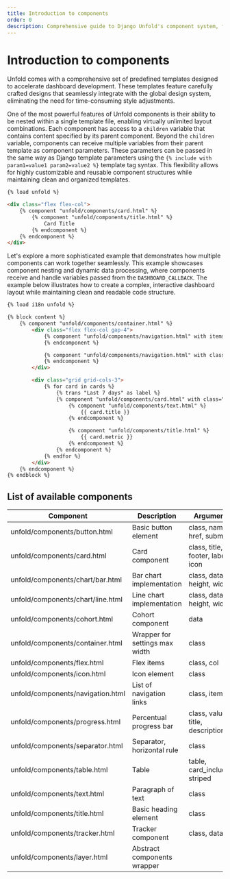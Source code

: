 ```yaml
---
title: Introduction to components
order: 0
description: Comprehensive guide to Django Unfold's component system, featuring nested templates, dynamic data handling, and customizable layouts. Learn how to build powerful admin dashboards using reusable components with seamless design system integration.
---
```


# Introduction to components

Unfold comes with a comprehensive set of predefined templates designed to accelerate dashboard development. These templates feature carefully crafted designs that seamlessly integrate with the global design system, eliminating the need for time-consuming style adjustments.

One of the most powerful features of Unfold components is their ability to be nested within a single template file, enabling virtually unlimited layout combinations. Each component has access to a `children` variable that contains content specified by its parent component. Beyond the `children` variable, components can receive multiple variables from their parent template as component parameters. These parameters can be passed in the same way as Django template parameters using the `{% include with param1=value1 param2=value2 %}` template tag syntax. This flexibility allows for highly customizable and reusable component structures while maintaining clean and organized templates.

```html
{% load unfold %}

<div class="flex flex-col">
    {% component "unfold/components/card.html" %}
        {% component "unfold/components/title.html" %}
            Card Title
        {% endcomponent %}
    {% endcomponent %}
</div>
```

Let's explore a more sophisticated example that demonstrates how multiple components can work together seamlessly. This example showcases component nesting and dynamic data processing, where components receive and handle variables passed from the `DASHBOARD_CALLBACK`. The example below illustrates how to create a complex, interactive dashboard layout while maintaining clean and readable code structure.

```html
{% load i18n unfold %}

{% block content %}
    {% component "unfold/components/container.html" %}
        <div class="flex flex-col gap-4">
            {% component "unfold/components/navigation.html" with items=navigation %}
            {% endcomponent %}

            {% component "unfold/components/navigation.html" with class="ml-auto" items=filters %}
            {% endcomponent %}
        </div>

        <div class="grid grid-cols-3">
            {% for card in cards %}
                {% trans "Last 7 days" as label %}
                {% component "unfold/components/card.html" with class="lg:w-1/3" %}
                    {% component "unfold/components/text.html" %}
                        {{ card.title }}
                    {% endcomponent %}

                    {% component "unfold/components/title.html" %}
                        {{ card.metric }}
                    {% endcomponent %}
                {% endcomponent %}
            {% endfor %}
        </div>
    {% endcomponent %}
{% endblock %}
```

## List of available components

| Component                         | Description                    | Arguments                            |
| --------------------------------- | ------------------------------ | ------------------------------------ |
| unfold/components/button.html     | Basic button element           | class, name, href, submit            |
| unfold/components/card.html       | Card component                 | class, title, footer, label, icon    |
| unfold/components/chart/bar.html  | Bar chart implementation       | class, data, height, width           |
| unfold/components/chart/line.html | Line chart implementation      | class, data, height, width           |
| unfold/components/cohort.html     | Cohort component               | data                                 |
| unfold/components/container.html  | Wrapper for settings max width | class                                |
| unfold/components/flex.html       | Flex items                     | class, col                           |
| unfold/components/icon.html       | Icon element                   | class                                |
| unfold/components/navigation.html | List of navigation links       | class, items                         |
| unfold/components/progress.html   | Percentual progress bar        | class, value, title, description     |
| unfold/components/separator.html  | Separator, horizontal rule     | class                                |
| unfold/components/table.html      | Table                          | table, card_included, striped        |
| unfold/components/text.html       | Paragraph of text              | class                                |
| unfold/components/title.html      | Basic heading element          | class                                |
| unfold/components/tracker.html    | Tracker component              | class, data                          |
| unfold/components/layer.html      | Abstract components wrapper    |                                      |
